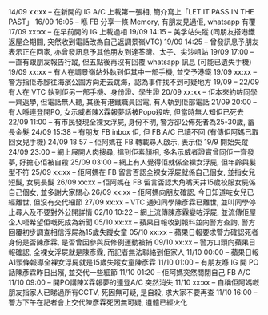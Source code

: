 14/09 xx:xx – 在新開的 IG A/C 上載第一張相, 簡介寫上「LET IT PASS IN THE PAST」
16/09 16:05 – 喺 FB 分享一條 Memory, 有朋友見過佢, whatsapp 有覆
17/09 xx:xx – 在早前開的 IG 上載過相
19/09 14:15 – 美孚站失蹤 (同朋友搭港鐵返屋企期間, 突然收到電話改為自己返調景嶺VTC)
19/09 14:25 – 曾發訊息予朋友表示正在回家, 亦曾發訊息予其他朋友到達荃灣、太子、尖沙咀站
19/09 17:00 – 一直有跟朋友報告行蹤, 但五點後再沒有回覆 whatsapp 訊息 (可能已遺失手機)
19/09 xx:xx – 有人在調景嶺站外執到佢其中一部手機, 並交予港鐵
19/09 xx:xx – 警方指佢赤腳往海濱公園方向走去跳海，認為事件找不到可疑地方
19/09 – 22/09 有人在 VTC 執到佢另一部手機、身份證、學生證
20/09 xx:xx – 佢本來約咗同學一齊返學, 但電話無人聽, 其後有港鐵職員回電, 有人執到佢部電話
21/09 20:00 – 有人喺連登開PO, 女示威者陳X霖報夢話被Popo殺咗, 但當時無人知佢已死去
22/09 11:00 – 有市民發現全裸女浮屍, 身份不明, 警方卻公佈死者為25-30歲, 蓄長金髮
24/09 15:38 – 有朋友 FB inbox 佢, 但 FB A/C 已讀不回 (有傳佢阿媽已取回女兒手機)
24/09 18:57 – 佢阿媽在 FB 轉載尋人啟示, 表示佢 19/9 開始失蹤
24/09 23:00 – 網上展開人肉搜尋, 搵到佢素顏相, 多名示威者證實曾同佢一齊發夢, 好擔心佢被自殺
25/09 03:00 – 網上有人覺得佢就係全裸女浮屍, 但年齡與髮型不符
25/09 xx:xx – 佢阿媽在 FB 留言否認全裸女浮屍就係自己個女, 並指女兒短髮, 女屍長髮
26/09 xx:xx – 佢阿媽在 FB 留言否認大角嘴天井15歲校服女屍係自己個女, 並多謝大家關心
26/09 xx:xx – 佢阿媽向朋友確認, 今日知道咗女兒已經離世, 但沒有交代細節
27/09 xx:xx – VTC 通知同學陳彥霖已離世, 並叫同學停止尋人及不要對外公開詳情
02/10 10:22 – 網上流傳陳彥霖變咗浮屍, 並流傳佢屋企人唔希望佢嘅死成為新聞
05/10 xx:xx – 蘋果日報收到報料並向警方查詢, 警方回覆初步調查相信浮屍為15歲失蹤女童
05/10 xx:xx – 蘋果日報要求警方確認死者身份是否陳彥霖, 是否曾因參與反修例運動被捕
09/10 xx:xx – 警方口頭向蘋果日報確認, 全裸女浮屍就是陳彥霖, 而記者無法聯絡到佢家人
11/10 00:00 – 蘋果日報A1頭條報導全裸女浮屍就是15歲失蹤女童陳彥霖
11/10 01:00 – 有朋友喺 IG 開 PO 話陳彥霖昨日出殯, 並交代一些細節
11/10 01:20 – 佢阿媽突然關閉自己 FB A/C
11/10 09:00 – 開PO講陳X霖報夢的連登A/C 突然消失
11/10 xx:xx – 自稱佢阿媽嘅朋友指家人已睇過所有CCTV, 死因無可疑, 是自殺, 求大家不要再查
11/10 16:00 – 警方下午在記者會上交代陳彥霖死因無可疑, 遺體已經火化